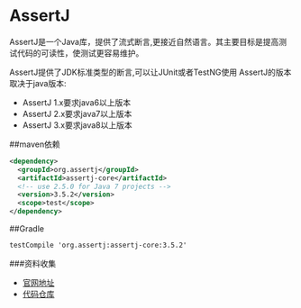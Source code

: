 AssertJ
========
AssertJ是一个Java库，提供了流式断言,更接近自然语言。其主要目标是提高测试代码的可读性，使测试更容易维护。

AssertJ提供了JDK标准类型的断言,可以让JUnit或者TestNG使用
AssertJ的版本取决于java版本:
- AssertJ 1.x要求java6以上版本
- AssertJ 2.x要求java7以上版本
- AssertJ 3.x要求java8以上版本

##maven依赖
```xml
<dependency>
  <groupId>org.assertj</groupId>
  <artifactId>assertj-core</artifactId>
  <!-- use 2.5.0 for Java 7 projects -->
  <version>3.5.2</version>
  <scope>test</scope>
</dependency>
```
##Gradle
```xml
testCompile 'org.assertj:assertj-core:3.5.2'
```

###资料收集
- [官网地址](http://joel-costigliola.github.io/assertj/index.html)
- [代码仓库](https://github.com/joel-costigliola/assertj)





